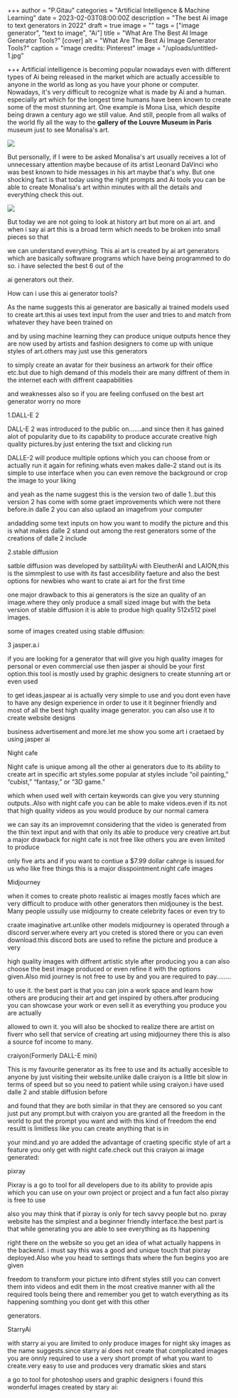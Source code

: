 +++
author = "P.Gitau"
categories = "Artificial Intelligence & Machine Learning"
date = 2023-02-03T08:00:00Z
description = "The best Ai image to text generators in 2022"
draft = true
image = ""
tags = ["image generator", "text to image", "Ai"]
title = "What Are The Best AI Image Generator Tools?"
[cover]
alt = "What Are The Best Ai Image Generator Tools?"
caption = "image credits: Pinterest"
image = "/uploads/untitled-1.jpg"

+++
Artificial intelligence is becoming popular nowadays even with different types of Ai being released in the market which are actually accessible to anyone in the world as long as you have your phone or computer. Nowadays, it's very difficult to recognize what is made by Ai and a human. especially art which for the longest time humans have been known to create some of the most stunning art. One example is Mona Lisa, which despite being drawn a century ago we still value. And still, people from all walks of the world fly all the way to the **gallery of the Louvre Museum in Paris** museum just to see Monalisa's art. 

![](/uploads/merlin_137029152_aa4f1816-a22b-477d-8ee4-ebeb6c390ce4-superjumbo.webp)

But personally, if I were to be asked Monalisa's art usually receives a lot of unnecessary attention maybe because of its artist Leonard DaVinci who was best known to hide messages in his art maybe that's why. But one shocking fact is that today using the right prompts and Ai tools you can be able to create Monalisa's art within minutes with all the details and everything check this out.

![](/uploads/2a7e9f9d00000578-3159292-the_new_living_mona_lisa_uses_artificial_intelligence_to_make_a_-a-77_1436792724386.jpg)

But today we are not going to look at history art but more on ai art. and when i say ai art this is a broad term which needs to be broken into small pieces so that 

we can understand everything. This ai art is created by ai art generators which are basically software programs which have being programmed to do so. i have selected the best 6 out of the

ai generators out their. 

How can i use this ai generator tools?

As the name suggests this ai generator are basically ai trained models used to create art.this ai uses text input from the user and  tries to and match from whatever they have been trained on

and by using machine learning they can produce unique outputs hence they are now used by artists and fashion designers to come up with unique styles of art.others may just use this generators

to simply create an avatar for their business an artwork for their office etc.but due to high demand of this models their are many diffrent of them in the internet each with diffrent caapabilities 

and weaknesses also so if you are feeling confused on the best art generator worry no more

1\.DALL-E 2

DALL-E 2 was introduced to the public on.......and since then it has gained alot of popularity due to its capability to produce accurate creative high quality pictures.by just entering the tsxt and clicking run

DALLE-2 will produce multiple options which you can choose from or actually  run it again for refining.whats even makes dalle-2 stand out is its simple to use interface when you can even remove the background or crop the image to your liking

and yeah as the name suggest this is the version two of dalle 1..but this version 2 has come with some graet improvements which were not there before.in dalle 2 you can also uplaod an imagefrom your computer

andadding some text inputs on how you want to modify the picture and this is what makes dalle 2 stand out among the rest generators some of the creations of dalle 2 include

 

2\.stable diffusion

satble diffusion was developed by satbilityAi  with EleutherAI and LAION,this is the simmplest to use with its fast accesibility faeture and also the best options for newbies who want to crate ai art for the first time

one major drawback to this ai generators is the size an quality of an image.where they only produce a small sized image but with the beta version of stable diffusion it is able to produe high quality 512x512 pixel images.

some of images created using stable diffusion:

3 jasper.a.i

if you are looking for a generator that will give you high quality images for personal or even commercial use then jasper ai should be your first option.this tool is mostly used by graphic designers to create stunning art or even used

to get ideas.jaspear ai is actually very simple to use and you dont even have to have any design experience in order to use it it beginner friendly and most of all the best high quality image generator. you can also use it to create website designs

business advertisement and more.let me show you some art i craetaed by using jasper ai

Night cafe

Night cafe is unique among all the other ai generators due to its ability to create art in specific art styles.some popular at styles include “oil painting,” “cubist,” “fantasy,” or “3D game.”

which when used well with certain keywords can give you very stunning outputs..Also with night cafe you can be able to make videos.even if its not that high quality videos as you would produce by our normal camera 

we can say its an improvemnt considering that the video is generated from the thin text input and with that only its able to produce very creative art.but a major drawback for night cafe is not free like others you are even limited to produce

only five arts and if you want to contiue a $7.99 dollar cahrge is issued.for us who like free things this is a major disspointment.night cafe images

Midjourney 

when it comes to create photo realistic ai images mostly faces which are very difficult to produce with other generators then midjouney is the best. Many people ussully use midjourny to create celebrity faces or even try to 

craate imaginative art.unlike other models midjourney is operated through a discord server.where every art you creted is stored there or you can even download.this discord bots are used to refine the picture and produce a very

high quality images with diffrent artistic style after producing you a can also choose the best image produced or even refine it with the options given.Also mid journey is not free to use by and you are required to pay........

to use it. the best part is that you can join a work space and learn how others are producing their art and get inspired by others.after producing you can showcase your work or even sell it as everything you produce you are actually 

allowed to own it. you will also be shocked to realize there are artist on fiverr who sell that service of creating art using midjourney there this is also a source fof income to many.

craiyon(Formerly DALL-E mini)

This is my favourite generator as its free to use and its actually accesible to anyone by just visiting their website.unlike dalle craiyon is a little bit slow in terms of speed but so you need to patient while using craiyon.i have used dalle 2 and stable diffusion before

and found that they are both similar in that they are censored so you cant just put any prompt.but with craiyon you are granted all the freedom in the world to put the prompt you want and with this kind of freedom the end resultt is limitless like you can create anything that is in

your mind.and yo are added the advantage of craeting specific style of art a feature you only get with night cafe.check out this craiyon ai image generated:

pixray

Pixray is a go to tool for all developers due to its ability to provide apis which you can use on your own project or project and a fun fact also pixray is free to use

also you may think that if pixray is only for tech savvy people but no. pxray website has the simplest and a beginner friendly interface.the best part is that while generating you are able to see everything as its happening 

right there on the website so you get an idea of what actually happens in the backend. i must say this was a good and unique touch that pixray deployed.Also whe you head to settings thats where the fun begins yoo are given

freedom to transform your picture into difrent styles still you can convert them into videos and edit them in the most creative manner with all the required tools being there and remember you get to watch everything as its happening somthing you dont get with this other 

generators. 

StarryAi

with starry ai you are limited to only produce images for night sky images as the name suggests.since starry ai does not create that complicated images you are onnly required to use a very short prompt of what you want to create.very easy to use and produces very dramatic skies and stars

a go to tool for photoshop users and graphic designers i found this wonderful images created by stary ai: